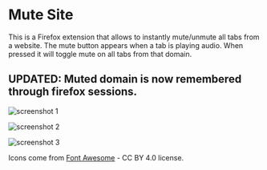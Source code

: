 # Mute Site
This is a Firefox extension that allows to instantly mute/unmute all tabs from a website. The mute button appears when a tab is playing audio. When pressed it will toggle mute on all tabs from that domain.

## UPDATED: Muted domain is now remembered through firefox sessions.


![screenshot 1](screenshots/screenshot3.png)

![screenshot 2](screenshots/screenshot.png)

![screenshot 3](screenshots/screenshot2.png)

Icons come from [Font Awesome](https://fontawesome.com) - CC BY 4.0 license.
